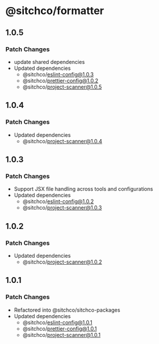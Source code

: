 # @sitchco/formatter

## 1.0.5

### Patch Changes

- update shared dependencies
- Updated dependencies
    - @sitchco/eslint-config@1.0.3
    - @sitchco/prettier-config@1.0.2
    - @sitchco/project-scanner@1.0.5

## 1.0.4

### Patch Changes

- Updated dependencies
    - @sitchco/project-scanner@1.0.4

## 1.0.3

### Patch Changes

- Support JSX file handling across tools and configurations
- Updated dependencies
    - @sitchco/eslint-config@1.0.2
    - @sitchco/project-scanner@1.0.3

## 1.0.2

### Patch Changes

- Updated dependencies
    - @sitchco/project-scanner@1.0.2

## 1.0.1

### Patch Changes

- Refactored into @sitchco/sitchco-packages
- Updated dependencies
    - @sitchco/eslint-config@1.0.1
    - @sitchco/prettier-config@1.0.1
    - @sitchco/project-scanner@1.0.1
